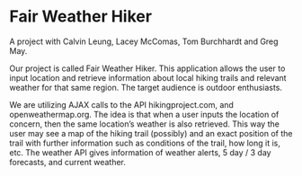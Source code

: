 # Fair Weather Hiker


A project with Calvin Leung, Lacey McComas, Tom Burchhardt and Greg May.

Our project is called Fair Weather Hiker. This application allows the user to input location and retrieve information about local hiking trails and relevant weather for that same region. The target audience is outdoor enthusiasts.

We are utilizing AJAX calls to the API hikingproject.com, and openweathermap.org. 
The idea is that when a user inputs the location of concern, then the same location’s weather is also retrieved.
This way the user may see a map of the hiking trail (possibly) and an exact position of the trail with further information such as conditions of the trail, how long it is, etc.
The weather API gives information of weather alerts, 5 day / 3 day forecasts, and current weather. 
